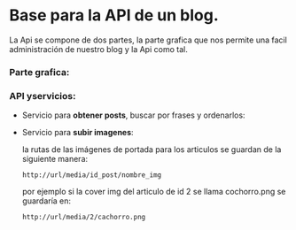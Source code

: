# Base para la API de un blog.

La Api se compone de dos partes, la parte grafica que nos permite una facil administración de nuestro blog
y la Api como tal.

### Parte grafica:
### API yservicios:

* Servicio para **obtener posts**, buscar por frases y ordenarlos:

  

* Servicio para **subir imagenes**:

  la rutas de las imágenes de portada para los articulos se guardan de la siguiente manera:
  ```
  http://url/media/id_post/nombre_img
  ```
  por ejemplo si la cover img del articulo de id 2 se llama cochorro.png se guardaría en:  
  ```
  http://url/media/2/cachorro.png
  ```
